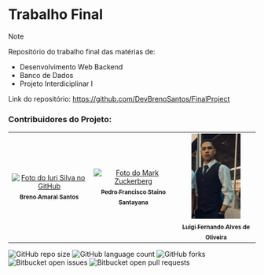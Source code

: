 # Trabalho Final

> [!NOTE]
> Repositório do trabalho final das matérias de:
> 
> - Desenvolvimento Web Backend
> - Banco de Dados
> - Projeto Interdiciplinar I

Link do repositório: <https://github.com/DevBrenoSantos/FinalProject>

### Contribuidores do Projeto:

<table>
  <tr>
    <td align="center">
      <a href="#" title="defina o titulo do link">
        <img src="/Docs/images/Imagem do WhatsApp de 2024-05-16 à(s) 16.16.14_f1fafae6.jpg" width="100px;" alt="Foto do Iuri Silva no GitHub"/><br>
        <sub>
          <b>Breno Amaral Santos</b>
        </sub>
      </a>
    </td>
    <td align="center">
      <a href="#" title="defina o titulo do link">
        <img src="/Docs/images/Imagem do WhatsApp de 2024-05-16 à(s) 16.40.55_edfb1165.jpg" width="100px;" alt="Foto do Mark Zuckerberg"/><br>
        <sub>
          <b>Pedro Francisco Staino Santayana</b>
        </sub>
      </a>
    </td>
    <td align="center">
      <a href="#" title="defina o titulo do link">
        <img src="/Docs/images/IMG_3727.PNG" width="100px;" alt="Foto do Steve Jobs"/><br>
        <sub>
          <b>Luigi Fernando Alves de Oliveira</b>
        </sub>
      </a>
    </td>
  </tr>
</table>

![GitHub repo size](https://img.shields.io/github/repo-size/DevBrenoSantos/final-project?style=for-the-badge)
![GitHub language count](https://img.shields.io/github/languages/count/DevBrenoSantos/final-project?style=for-the-badge)
![GitHub forks](https://img.shields.io/github/forks/DevBrenoSantos/final-project?style=for-the-badge)
![Bitbucket open issues](https://img.shields.io/bitbucket/issues/DevBrenoSantos/final-project?style=for-the-badge)
![Bitbucket open pull requests](https://img.shields.io/bitbucket/pr-raw/DevBrenoSantos/final-project?style=for-the-badge)